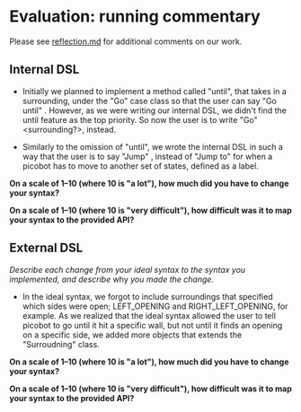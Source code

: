 # Evaluation: running commentary

Please see [reflection.md](/reflection.md) for additional comments on our work.

## Internal DSL
- Initially we planned to implement a method called "until", that takes in a surrounding, under the "Go" case class so that the user can say "Go until" <surrounding>. However, as we were writing our internal DSL, we didn't find the until feature as the top priority. So now the user is to write "Go" <surrounding?>, instead. 

- Similarly to the omission of "until", we wrote the internal DSL in such a way that the user is to say "Jump" <label>, instead of "Jump to" <label> for when a picobot has to move to another set of states, defined as a label. 

**On a scale of 1–10 (where 10 is "a lot"), how much did you have to change your syntax?**

**On a scale of 1–10 (where 10 is "very difficult"), how difficult was it to map your syntax to the provided API?**

## External DSL

_Describe each change from your ideal syntax to the syntax you implemented, and
describe_ why _you made the change._
- In the ideal syntax, we forgot to include surroundings that specified which sides were open; LEFT_OPENING and RIGHT_LEFT_OPENING, for example. As we realized that the ideal syntax allowed the user to tell picobot to go until it hit a specific wall, but not until it finds an opening on a specific side, we added more objects that extends the "Surroudning" class.

**On a scale of 1–10 (where 10 is "a lot"), how much did you have to change your syntax?**

**On a scale of 1–10 (where 10 is "very difficult"), how difficult was it to map your syntax to the provided API?**
